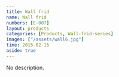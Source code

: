 ```yaml
---
title: Wall frid
name: Wall frid
numbers: [E-007]
layout: products
categories: [Products, Wall-frid-series]
images: ["/assets/wall6.jpg"]
time: 2015-02-15
aside: true
---
```


No description.


